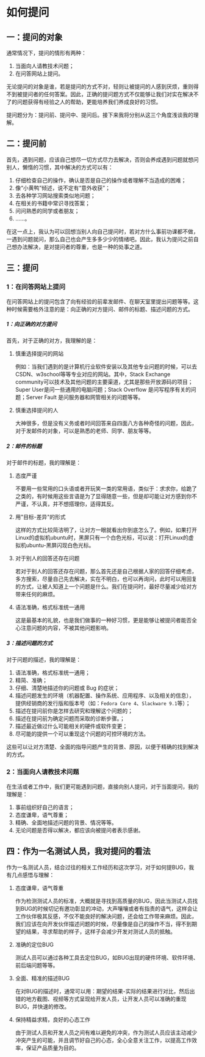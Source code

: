 # 如何提问

## 一：提问的对象

通常情况下，提问的情形有两种：

1. 当面向人请教技术问题；
2. 在问答网站上提问。

无论提问的对象是谁，若是提问的方式不对，轻则让被提问的人感到厌烦，重则得不到被提问者的任何答案。因此，正确的提问题方式不仅能够让我们对实在解决不了的问题获得有经验之人的帮助，更能培养我们养成良好的习惯。

提问题分为：提问前、提问中、提问后。接下来我将分别从这三个角度浅谈我的理解。

## 二：提问前

首先，遇到问题，应该自己想尽一切方式尽力去解决，否则会养成遇到问题就想问别人，懒惰的习惯，其中解决的方式可以有：

1. 仔细检查自己的操作，确认是否是自己的操作或者理解不当造成的困难；
2. 像“小黄鸭”倾述，说不定有“意外收获”；
3. 去各种学习网站搜索类似地问题；
4. 在相关的书籍中常识寻找答案；
5. 问问熟悉的同学或者朋友；
6. ......。

在这一点上，我认为可以回想当别人向自己提问时，若对方什么事前功课都不做，一遇到问题就问，那么自己也会产生多多少少的情绪吧。因此，我认为提问之前自己想办法解决，是对提问者的尊重，也是一种的处事之道。

## 三：提问

### 1：在问答网站上提问

在问答网站上的提问包含了向有经验的前辈发邮件、在聊天室里提出问题等等。这种时候需要格外注意的是：向正确的对方提问、邮件的标题、描述问题的方式。

##### 1：向正确的对方提问

首先，对于正确的对方，我理解的是：

1. 慎重选择提问的网站

   例如：当我们遇到的是计算机行业软件安装以及其他专业问题的时候，可以去CSDN、w3school等等专业对应的网站。其中，Stack Exchange community可以技术及其他问题的主要渠道，尤其是那些开放源码的项目；Super User是问一些通用的电脑问题；Stack Overflow 是问写程序有关的问题；Server Fault 是问服务器和网管相关的问题等等。

2. 慎重选择提问的人

   大神很多，但是没有义务或者时间回答来自四面八方各种奇怪的问题，因此，对于发邮件的对象，可以是熟悉的老师、同学、朋友等等。

##### 2：邮件的标题

对于邮件的标题，我的理解是：

1. 态度严谨

   不要用一些常用的口头语或者开玩笑一类的常用语，类似于：求求你，给跪了之类的，有时候用这些言语是为了显得随意一些，但是却可能让对方感到你不严谨，不认真，并不想搭理你，适得其反。

2. 用"目标-差异"的形式

   这样的方式比较简洁明了，让对方一眼就看出你到底怎么了。例如，如果打开Linux的虚拟机ubuntu时，黑屏只有一个白色光标，可以说：打开Linux的虚拟机ubuntu-黑屏闪现白色光标。

3. 对于别人的回答还存在问题

   若对于别人的回答还存在问题，那么首先还是自己根据人家的回答仔细考虑，多方搜索，尽量自己先去解决，实在不明白，也可以再询问，此时可以用回复的方式，让被人知道上一个问题是什么。我们在提问时，最好尽量减少给对方带来任何的麻烦。

4. 语法准确，格式标准统一通用

   这是最基本的礼貌，也是我们做事的一种好习惯，更是能够让被提问者能否全心注意问题的内容，不被其他问题影响。

##### 3：描述问题的方式

对于问题的描述，我的理解是：

1. 语法准确，格式标准统一通用；
2. 精简、准确；
3. 仔细、清楚地描述你的问题或 Bug 的症状；
4. 描述问题发生的环境（机器配置、操作系统、应用程序、以及相关的信息），提供经销商的发行版和版本号（如：`Fedora Core 4`、`Slackware 9.1`等）；
5. 描述在提问前你是怎样去研究和理解这个问题的；
6. 描述在提问前为确定问题而采取的诊断步骤。；
7. 描述最近做过什么可能相关的硬件或软件变更；
8. 尽可能的提供一个可以重现这个问题的可控环境的方法。

这些可以让对方清楚、全面的指导问题产生的背景、原因，以便于精确的找到解决的方式。

### 2：当面向人请教技术问题

在生活或者工作中，我们更可能遇到问题，直接向别人提问，对于当面提问，我的理解是：

1. 事前组织好自己的语言；
2. 态度谦卑，语气尊重；
3. 精确、全面地描述问题的背景、情况等等。
4. 无论问题是否得以解决，都应该向被提问者表示感谢。

## 四：作为一名测试人员，我对提问的看法

作为一名测试人员，结合过往的相关工作经历和这次学习，对于如何提BUG，我有几点感悟与理解：

1. 态度谦卑，语气尊重

   作为检测测试人员的标准，大概就是寻找到高质量的BUG，因此当测试人员找到BUG的时候切记有邀功彰显的冲动，大声嚷嚷或者有指责的语气，这样会让工作伙伴极其反感，不仅不能良好的解决问题，还会给工作带来麻烦。因此，我们应该在向开发伙伴描述问题的时候，尽量像是自己的操作不当，得不到期望的结果，寻求帮助的样子，这样子会减少开发对测试人员的抵触。

2. 准确的定位BUG

   测试人员可以通过各种工具去定位BUG，如BUG出现的硬件环境、软件环境、前后端问题等等。

3. 全面、精准的描述BUG

   在对BUG的描述时，通常可以用：期望的结果-实际的结果进行对比，然后出错的地方截图、视频等方式呈现给开发人员，让开发人员可以准确的重现BUG，并快速的修改。

4. 保持精益求精，良好的心态工作

   由于测试人员和开发人员之间有难以避免的冲突，作为测试人员应该主动减少冲突产生的可能，并且调节好自己的心态，全心全意关注工作，以提高工作效率，保证产品质量为目的。























